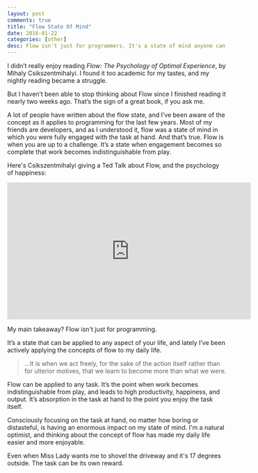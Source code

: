 ```yaml
---
layout: post
comments: true
title: "Flow State Of Mind"
date: 2016-01-22
categories: [other]
desc: Flow isn't just for programmers. It's a state of mind anyone can achieve, in which you are fully immersed in a task at hand, highly productive, and happy.
---
```

I didn’t really enjoy reading *Flow: The Psychology of Optimal Experience*, by Mihaly Csikszentmihalyi. I found it too academic for my tastes, and my nightly reading became a struggle.

But I haven’t been able to stop thinking about Flow since I finished reading it nearly two weeks ago. That’s the sign of a great book, if you ask me.

A lot of people have written about the flow state, and I’ve been aware of the concept as it applies to programming for the last few years. Most of my friends are developers, and as I understood it, flow was a state of mind in which you were fully engaged with the task at hand. And that’s true. Flow is when you are up to a challenge. It’s a state when engagement becomes so complete that work becomes indistinguishable from play.

Here's Csikszentmihalyi giving a Ted Talk about Flow, and the psychology of happiness:

<iframe width="560" height="315" src="https://www.youtube.com/embed/fXIeFJCqsPs" frameborder="0" allowfullscreen></iframe>

My main takeaway? Flow isn't just for programming.

It’s a state that can be applied to any aspect of your life, and lately I’ve been actively applying the concepts of flow to my daily life.

<blockquote>
  ...It is when we act freely, for the sake of the action itself rather than for ulterior motives, that we learn to become more than what we were.
</blockquote>

Flow can be applied to any task. It’s the point when work becomes indistinguishable from play, and leads to high productivity, happiness, and output. It’s absorption in the task at hand to the point you enjoy the task itself.

Consciously focusing on the task at hand, no matter how boring or distasteful, is having an enormous impact on my state of mind. I'm a natural optimist, and thinking about the concept of flow has made my daily life easier and more enjoyable.

Even when Miss Lady wants me to shovel the driveway and it's 17 degrees outside. The task can be its own reward.